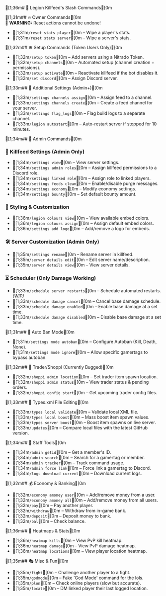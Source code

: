 [1;36m# 🌟 Legion Killfeed's Slash Commands[0m  

[1;31m## 🔥 Owner Commands[0m  
🚨 **WARNING:** Reset actions cannot be undone!  
- [1;31m`/reset stats player`[0m – Wipe a player's stats.  
- [1;31m`/reset stats server`[0m – Wipe a server's stats.  

[1;32m## ⚙️ Setup Commands (Token Users Only)[0m  
- [1;32m`/setup token`[0m – Add servers using a Nitrado Token.  
- [1;32m`/setup channels`[0m – Automated setup (channel creation + permissions).  
- [1;32m`/setup activate`[0m – Reactivate killfeed if the bot disables it.  
- [1;32m`/set discord`[0m – Assign Discord server.  

[1;33m## 🔧 Additional Settings (Admin+)[0m  
- [1;33m`/settings channels assign`[0m – Assign feed to a channel.  
- [1;33m`/settings channels create`[0m – Create a feed channel for your server.  
- [1;33m`/settings flag_logs`[0m – Flag build logs to a separate channel.  
- [1;33m`/legion autostart`[0m – Auto-restart server if stopped for 10 minutes.  

[1;34m## 🔹 Admin Commands[0m  
### 🎯 **Killfeed Settings (Admin Only)**  
- [1;34m`/settings view`[0m – View server settings.  
- [1;34m`/settings admin roles`[0m – Assign killfeed permissions to a Discord role.  
- [1;34m`/settings linked role`[0m – Assign role to linked players.  
- [1;34m`/settings feeds clean`[0m – Enable/disable purge messages.  
- [1;34m`/settings economy`[0m – Modify economy settings.  
- [1;34m`/settings bounty`[0m – Set default bounty amount.  

### 🎨 **Styling & Customization**  
- [1;36m`/legion colours view`[0m – View available embed colors.  
- [1;36m`/legion colours assign`[0m – Assign default embed colors.  
- [1;36m`/settings add logo`[0m – Add/remove a logo for embeds.  

### 🛠 **Server Customization (Admin Only)**  
- [1;35m`/settings rename`[0m – Rename server in killfeed.  
- [1;35m`/server details edit`[0m – Edit server name/description.  
- [1;35m`/server details view`[0m – View server details.  

### ⏳ **Scheduler (Only Damage Working)**  
- [1;33m`/schedule server restarts`[0m – Schedule automated restarts. *(WIP)*  
- [1;33m`/schedule damage cancel`[0m – Cancel base damage schedule.  
- [1;33m`/schedule damage enabled`[0m – Enable base damage at a set time.  
- [1;33m`/schedule damage disabled`[0m – Disable base damage at a set time.  

[1;31m## 🚨 Auto Ban Mode[0m  
- [1;31m`/settings mode autoban`[0m – Configure Autoban (Kill, Death, None).  
- [1;31m`/settings mode ignore`[0m – Allow specific gamertags to bypass autoban.  

[1;32m## 🛒 Trader/Shoppi (Currently Bugged)[0m  
- [1;32m`/shoppi admin location`[0m – Set trader item spawn location.  
- [1;32m`/shoppi admin status`[0m – View trader status & pending orders.  
- [1;32m`/shoppi config start`[0m – Get upcoming trader config files.  

[1;33m## 📂 Types.xml File Editing[0m  
- [1;33m`/types local validate`[0m – Validate local XML file.  
- [1;33m`/types local boost`[0m – Mass boost item spawn values.  
- [1;33m`/types server boost`[0m – Boost item spawns on live server.  
- [1;33m`/updates`[0m – Compare local files with the latest GitHub version.  

[1;34m## 🛠 Staff Tools[0m  
- [1;34m`/admin getid`[0m – Get a member's ID.  
- [1;34m`/admin search`[0m – Search for a gamertag or member.  
- [1;34m`/admin tracker`[0m – Track command usage.  
- [1;34m`/admin force link`[0m – Force link a gamertag to Discord.  
- [1;34m`/logs download current`[0m – Download current logs.  

[1;32m## 💰 Economy & Banking[0m  
- [1;32m`/economy amoney user`[0m – Add/remove money from a user.  
- [1;32m`/economy amoney all`[0m – Add/remove money from all users.  
- [1;32m`/pay`[0m – Pay another player.  
- [1;32m`/withdraw`[0m – Withdraw from in-game bank.  
- [1;32m`/deposit`[0m – Deposit money to bank.  
- [1;32m`/bal`[0m – Check balance.  

[1;36m## 🎯 Heatmaps & Stats[0m  
- [1;36m`/heatmap kills`[0m – View PvP kill heatmap.  
- [1;36m`/heatmap damage`[0m – View PvP damage heatmap.  
- [1;36m`/heatmap locations`[0m – View player location heatmap.  

[1;35m## 🎭 Misc & Fun[0m  
- [1;35m`/fight`[0m – Challenge another player to a fight.  
- [1;35m`/godmode`[0m – Fake 'God Mode' command for the lols.  
- [1;35m`/plon`[0m – Check online players (slow but accurate).  
- [1;35m`/locate`[0m – DM linked player their last logged location.  

